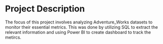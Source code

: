 # Project Description
The focus of this project involves analyzing Adventure_Works datasets to monitor their essential metrics. This was done by utilizing SQL to extract the relevant information and using Power BI to create dashboard to track the metircs. 
